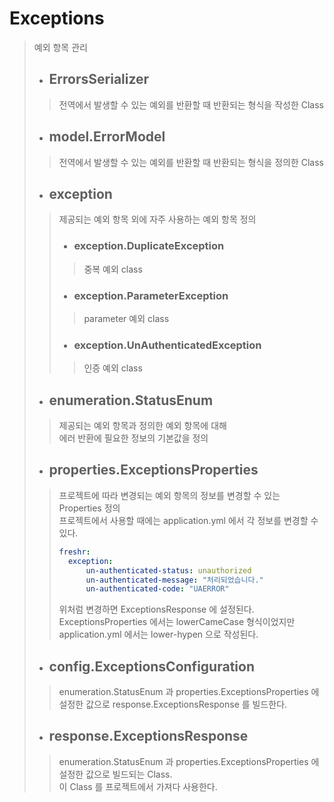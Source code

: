 # Exceptions
> 예외 항목 관리
> - ## ErrorsSerializer
>> 전역에서 발생할 수 있는 예외를 반환할 때 반환되는 형식을 작성한 Class
> - ## model.ErrorModel
>> 전역에서 발생할 수 있는 예외를 반환할 때 반환되는 형식을 정의한 Class
> - ## exception
>> 제공되는 예외 항목 외에 자주 사용하는 예외 항목 정의
>> - ### exception.DuplicateException
>>> 중복 예외 class
>> - ### exception.ParameterException
>>> parameter 예외 class
>> - ### exception.UnAuthenticatedException
>>> 인증 예외 class
> - ## enumeration.StatusEnum
>> 제공되는 예외 항목과 정의한 예외 항목에 대해  
>> 에러 반환에 필요한 정보의 기본값을 정의
> - ## properties.ExceptionsProperties
>> 프로젝트에 따라 변경되는 예외 항목의 정보를 변경할 수 있는 Properties 정의  
>> 프로젝트에서 사용할 때에는 application.yml 에서 각 정보를 변경할 수 있다.
>> ``` yaml
>> freshr:
>>   exception:
>>       un-authenticated-status: unauthorized
>>       un-authenticated-message: "처리되었습니다."
>>       un-authenticated-code: "UAERROR"
>> ```
>> 위처럼 변경하면 ExceptionsResponse 에 설정된다.  
>> ExceptionsProperties 에서는 lowerCameCase 형식이었지만  
>> application.yml 에서는 lower-hypen 으로 작성된다.
> - ## config.ExceptionsConfiguration
>> enumeration.StatusEnum 과 properties.ExceptionsProperties 에 설정한 값으로 response.ExceptionsResponse 를 빌드한다.
> - ## response.ExceptionsResponse
>> enumeration.StatusEnum 과 properties.ExceptionsProperties 에 설정한 값으로 빌드되는 Class.  
>> 이 Class 를 프로젝트에서 가져다 사용한다.